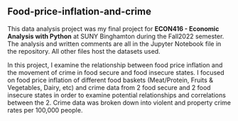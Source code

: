 ## Food-price-inflation-and-crime

This data analysis project was my final project for **ECON416 - Economic Analysis with Python** at SUNY Binghamton during the Fall2022 semester. The analysis and written comments are all in the Jupyter Notebook file in the repository. All other files host the datasets used. 

In this project, I examine the relationship between food price inflation and the movement of crime in food secure and food insecure states. I focused on food price inflation of different food baskets (Meat/Protein, Fruits & Vegetables, Dairy, etc) and crime data from 2 food secure and 2 food insecure states in order to examine potential relationships and correlations between the 2. Crime data was broken down into violent and property crime rates per 100,000 people. 

